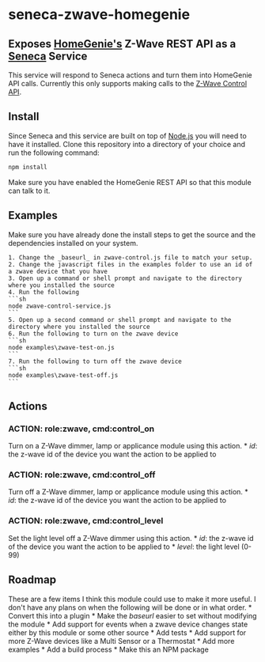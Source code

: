 # seneca-zwave-homegenie
## Exposes [HomeGenie's](http://www.homegenie.it/) Z-Wave REST API as a [Seneca](http://senecajs.org) Service
This service will respond to Seneca actions and turn them into HomeGenie API calls.  Currently this only supports making calls to the 
[Z-Wave Control API](http://genielabs.github.io/HomeGenie/api/mig/mig_api_zwave.html#5). 

## Install
Since Seneca and this service are built on top of [Node.js](https://nodejs.org) you will need to have it installed.
Clone this repository into a directory of your choice and run the following command:
```sh
npm install
```
Make sure you have enabled the HomeGenie REST API so that this module can talk to it.

## Examples
Make sure you have already done the install steps to get the source and the dependencies installed on your system. 

    1. Change the _baseurl_ in zwave-control.js file to match your setup.
    2. Change the javascript files in the examples folder to use an id of a zwave device that you have
    3. Open up a command or shell prompt and navigate to the directory where you installed the source
    4. Run the following
    ```sh
    node zwave-control-service.js
    ```
    5. Open up a second command or shell prompt and navigate to the directory where you installed the source
    6. Run the following to turn on the zwave device
    ```sh
    node examples\zwave-test-on.js
    ```
    7. Run the following to turn off the zwave device
    ```sh
    node examples\zwave-test-off.js
    ```
 

## Actions

### ACTION: role:zwave, cmd:control_on
Turn on a Z-Wave dimmer, lamp or applicance module using this action.
    * _id_: the z-wave id of the device you want the action to be applied to

### ACTION: role:zwave, cmd:control_off
Turn off a Z-Wave dimmer, lamp or applicance module using this action.
    * _id_: the z-wave id of the device you want the action to be applied to

### ACTION: role:zwave, cmd:control_level
Set the light level off a Z-Wave dimmer using this action.
    * _id_: the z-wave id of the device you want the action to be applied to
    * _level_: the light level (0-99)


## Roadmap
These are a few items I think this module could use to make it more useful.  I don't have any plans on
when the following will be done or in what order.
    * Convert this into a plugin
    * Make the _baseurl_ easier to set without modifying the module
    * Add support for events when a zwave device changes state either by this module or some other source
    * Add tests
    * Add support for more Z-Wave devices like a Multi Sensor or a Thermostat
    * Add more examples
    * Add a build process
    * Make this an NPM package

